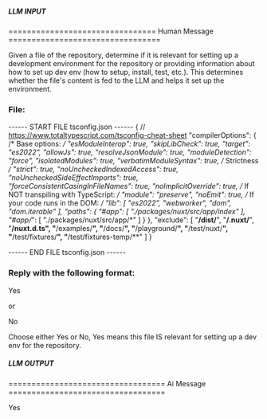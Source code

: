 ##### LLM INPUT #####
================================ Human Message =================================

Given a file of the repository, determine if it is relevant for setting up a development environment for the repository or providing information about how to set up dev env (how to setup, install, test, etc.). This determines whether the file's content is fed to the LLM and helps it set up the environment.

### File:
------ START FILE tsconfig.json ------
{
  // https://www.totaltypescript.com/tsconfig-cheat-sheet
  "compilerOptions": {
    /* Base options: */
    "esModuleInterop": true,
    "skipLibCheck": true,
    "target": "es2022",
    "allowJs": true,
    "resolveJsonModule": true,
    "moduleDetection": "force",
    "isolatedModules": true,
    "verbatimModuleSyntax": true,
    /* Strictness */
    "strict": true,
    "noUncheckedIndexedAccess": true,
    "noUncheckedSideEffectImports": true,
    "forceConsistentCasingInFileNames": true,
    "noImplicitOverride": true,
    /* If NOT transpiling with TypeScript: */
    "module": "preserve",
    "noEmit": true,
    /* If your code runs in the DOM: */
    "lib": [
      "es2022",
      "webworker",
      "dom",
      "dom.iterable"
    ],
    "paths": {
      "#app": [
        "./packages/nuxt/src/app/index"
      ],
      "#app/*": [
        "./packages/nuxt/src/app/*"
      ]
    }
  },
  "exclude": [
    "**/dist/**",
    "**/.nuxt/**",
    "**/nuxt.d.ts",
    "**/examples/**",
    "**/docs/**",
    "**/playground/**",
    "**/test/nuxt/**",
    "**/test/fixtures/**",
    "**/test/fixtures-temp/**"
  ]
}

------ END FILE tsconfig.json ------

### Reply with the following format:

<rel>Yes</rel>

or

<rel>No</rel>

Choose either Yes or No, Yes means this file IS relevant for setting up a dev env for the repository.

##### LLM OUTPUT #####
================================== Ai Message ==================================

<rel>Yes</rel>